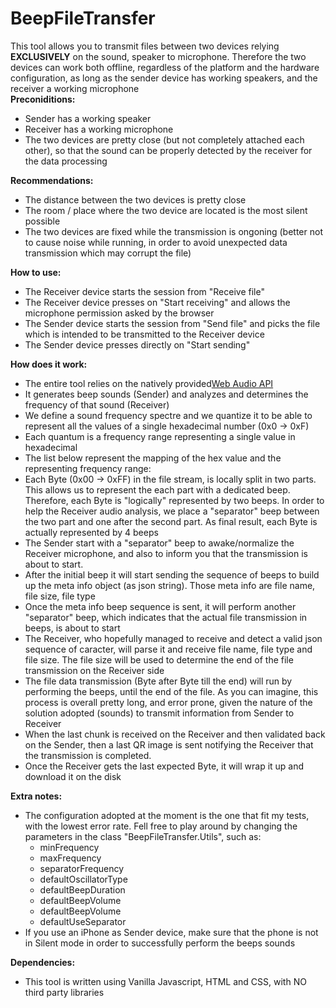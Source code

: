 # BeepFileTransfer
This tool allows you to transmit files between two devices relying <b>EXCLUSIVELY</b> on the sound, speaker to microphone. Therefore the two devices can work both offline, regardless of the platform and the hardware configuration, as long as the sender device has working speakers, and the receiver a working microphone</br>
<b>Preconiditions:</b>
<ul>
	<li>Sender has a working speaker</li>
	<li>Receiver has a working microphone</li>
	<li>The two devices are pretty close (but not completely attached each other), so that the sound can be properly detected by the receiver for the data processing</li>
</ul>
<b>Recommendations:</b>
<ul>
	<li>The distance between the two devices is pretty close</li>
	<li>The room / place where the two device are located is the most silent possible</li>
	<li>The two devices are fixed while the transmission is ongoning (better not to cause noise while running, in order to avoid unexpected data transmission which may corrupt the file)</li>
</ul>
<b>How to use:</b> 
<ul>
	<li>The Receiver device starts the session from "Receive file"</li>
	<li>The Receiver device presses on "Start receiving" and allows the microphone permission asked by the browser</li>
	<li>The Sender device starts the session from "Send file" and picks the file which is intended to be transmitted to the Receiver device</li>
	<li>The Sender device presses directly on "Start sending" </li>
</ul>
<b>How does it work:</b> 
<ul>
	<li>The entire tool relies on the natively provided<a href="https://developer.mozilla.org/en-US/docs/Web/API/Web_Audio_API">Web Audio API</a></li>
	<li>It generates beep sounds (Sender) and analyzes and determines the frequency of that sound (Receiver)</a></li>
	<li>We define a sound frequency spectre and we quantize it to be able to represent all the values of a single hexadecimal number (0x0 -> 0xF)</li>
	<li>Each quantum is a frequency range representing a single value in hexadecimal</li>
	<li>The list below represent the mapping of the hex value and the representing frequency range: <ul id="helpHexFreqMapId"></ul></li>
	<li>Each Byte (0x00 -> 0xFF) in the file stream, is locally split in two parts. This allows us to represent the each part with a dedicated beep. Therefore, each Byte is "logically" represented by two beeps. In order to help the Receiver audio analysis, we place a "separator" beep between the two part and one after the second part. As final result, each Byte is actually represented by 4 beeps</li>
	<li>The Sender start with a "separator" beep to awake/normalize the Receiver microphone, and also to inform you that the transmission is about to start.</li>
	<li>After the initial beep it will start sending the sequence of beeps to build up the meta info object (as json string). Those meta info are file name, file size, file type</li>
	<li>Once the meta info beep sequence is sent, it will perform another "separator" beep, which indicates that the actual file transmission in beeps, is about to start</li>
	<li>The Receiver, who hopefully managed to receive and detect a valid json sequence of caracter, will parse it and receive file name, file type and file size. The file size will be used to determine the end of the file transmission on the Receiver side</li>
	<li>The file data transmission (Byte after Byte till the end) will run by performing the beeps, until the end of the file. As you can imagine, this process is overall pretty long, and error prone, given the nature of the solution adopted (sounds) to transmit information from Sender to Receiver</li>
	<li>When the last chunk is received on the Receiver and then validated back on the Sender, then a last QR image is sent notifying the Receiver that the transmission is completed.</li>
	<li>Once the Receiver gets the last expected Byte, it will wrap it up and download it on the disk</li>
</ul>
<b>Extra notes:</b> 
<ul>
	<li>The configuration adopted at the moment is the one that fit my tests, with the lowest error rate. Fell free to play around by changing the parameters in the class "BeepFileTransfer.Utils", such as:
		<ul>
			<li>minFrequency</li>
			<li>maxFrequency</li>
			<li>separatorFrequency</li>
			<li>defaultOscillatorType</li>
			<li>defaultBeepDuration</li>
			<li>defaultBeepVolume</li>
			<li>defaultBeepVolume</li>
			<li>defaultUseSeparator</li>
		</ul>
	</li>
	<li>If you use an iPhone as Sender device, make sure that the phone is not in Silent mode in order to successfully perform the beeps sounds</li>
</ul>
<b>Dependencies:</b> 
<ul>
	<li>This tool is written using Vanilla Javascript, HTML and CSS, with NO third party libraries</li>
</ul>
